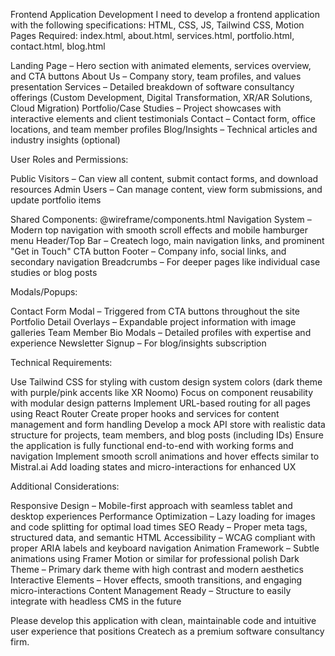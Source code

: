 Frontend Application Development
I need to develop a frontend application with the following specifications: HTML, CSS, JS, Tailwind CSS, Motion
Pages Required: index.html, about.html, services.html, portfolio.html, contact.html, blog.html

Landing Page – Hero section with animated elements, services overview, and CTA buttons
About Us – Company story, team profiles, and values presentation
Services – Detailed breakdown of software consultancy offerings (Custom Development, Digital Transformation, XR/AR Solutions, Cloud Migration)
Portfolio/Case Studies – Project showcases with interactive elements and client testimonials
Contact – Contact form, office locations, and team member profiles
Blog/Insights – Technical articles and industry insights (optional)

User Roles and Permissions: 

Public Visitors – Can view all content, submit contact forms, and download resources
Admin Users – Can manage content, view form submissions, and update portfolio items

Shared Components: 
@wireframe/components.html
Navigation System – Modern top navigation with smooth scroll effects and mobile hamburger menu
Header/Top Bar – Createch logo, main navigation links, and prominent "Get in Touch" CTA button
Footer – Company info, social links, and secondary navigation
Breadcrumbs – For deeper pages like individual case studies or blog posts

Modals/Popups:

Contact Form Modal – Triggered from CTA buttons throughout the site
Portfolio Detail Overlays – Expandable project information with image galleries
Team Member Bio Modals – Detailed profiles with expertise and experience
Newsletter Signup – For blog/insights subscription

Technical Requirements:

Use Tailwind CSS for styling with custom design system colors (dark theme with purple/pink accents like XR Noomo)
Focus on component reusability with modular design patterns
Implement URL-based routing for all pages using React Router
Create proper hooks and services for content management and form handling
Develop a mock API store with realistic data structure for projects, team members, and blog posts (including IDs)
Ensure the application is fully functional end-to-end with working forms and navigation
Implement smooth scroll animations and hover effects similar to Mistral.ai
Add loading states and micro-interactions for enhanced UX

Additional Considerations:

Responsive Design – Mobile-first approach with seamless tablet and desktop experiences
Performance Optimization – Lazy loading for images and code splitting for optimal load times
SEO Ready – Proper meta tags, structured data, and semantic HTML
Accessibility – WCAG compliant with proper ARIA labels and keyboard navigation
Animation Framework – Subtle animations using Framer Motion or similar for professional polish
Dark Theme – Primary dark theme with high contrast and modern aesthetics
Interactive Elements – Hover effects, smooth transitions, and engaging micro-interactions
Content Management Ready – Structure to easily integrate with headless CMS in the future

Please develop this application with clean, maintainable code and intuitive user experience that positions Createch as a premium software consultancy firm.